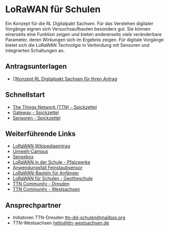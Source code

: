 ﻿# LoRaWAN für Schulen
Ein Konzept für die RL Digitalpakt Sachsen. Für das Verstehen digitaler Vorgänge eignen sich Versuchsaufbauten besonders gut.
Sie können einerseits eine Funktion zeigen und bieten andererseits viele veränderbare Parameter, deren Wirkungen sich im Ergebnis zeigen. Für digitale Vorgänge bietet sich die LoRaWAN Technolgie in Verbindung mit Sensoren und integrierten Schaltungen an.


## Antragsunterlagen

* [][Konzept RL Digitalpakt Sachsen für Ihren Antrag](https://github.com/TTN-Dresden/TTN-Dresden.github.io/blob/master/schule/_materialien/2020_04_03_lora_fuer_schulen_konzept.pdf)

## Schnellstart

* [The Things Network (TTN) - Spickzettel](https://github.com/TTN-Dresden/TTN-Dresden.github.io/blob/master/schule/_materialien/2020_04_03_lora_fuer_schulen_konzept.pdf)
* [Gateway - Spickzettel](https://github.com/TTN-Dresden/TTN-Dresden.github.io/blob/master/schule/_materialien/2020_04_03_lora_fuer_schulen_konzept.pdf)
* [Sensoren - Spickzettel](https://github.com/TTN-Dresden/TTN-Dresden.github.io/blob/master/schule/_materialien/2020_04_03_lora_fuer_schulen_konzept.pdf)

## Weiterführende Links
* [LoRaWAN Wikipediaeintrag](https://de.wikipedia.org/wiki/Long_Range_Wide_Area_Network)
* [Umwelt-Campus](https://www.umwelt-campus.de/iot-werkstatt/)
* [Sensebox](https://sensebox.github.io/books-v2/home/de/)
* [LoRaWAN in der Schule - Pfalzwerke](https://blog.pfalzwerke-gruppe.de/lorawan-schule_a310409)
* [Anwendungsfall Feinstaubsensor](https://www.fg-freiburg.de/fg/aktuelles/meldungen/2018-feinstaub.php)
* [LoRaWAN-Basteln für Anfänger](https://www.technologiestiftung-berlin.de/de/blog/lorawan-basteln-fuer-anfaenger/)
* [LoRaWAN für Schulen - Geotheschule](https://www.twl-kurier.de/lorawan-twl-testet-funknetz-in-der-goetheschule-4199)
* [TTN Community - Dresden](https://www.thethingsnetwork.org/community/dresden/)
* [TTN Community - Westsachsen](https://www.thethingsnetwork.org/community/westsachsen/)

## Ansprechpartner
* Initiatoren TTN-Dresden ttn-dd-schulen@mailbox.org 
* TTN-Westsachsen hello@ttn-westsachsen.de 


